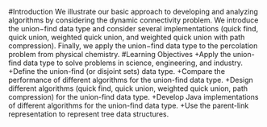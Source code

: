 #Introduction
We illustrate our basic approach to developing and analyzing algorithms by considering the dynamic connectivity problem. We introduce the union−find data type and consider several implementations (quick find, quick union, weighted quick union, and weighted quick union with path compression). Finally, we apply the union−find data type to the percolation problem from physical chemistry.
#Learning Objectives
+Apply the union-find data type to solve problems in science, engineering, and industry.
+Define the union-find (or disjoint sets) data type.
+Compare the performance of different algorithms for the union-find data type.
+Design different algorithms (quick find, quick union, weighted quick union, path compression) for the union-find data type.
+Develop Java implementations of different algorithms for the union-find data type.
+Use the parent-link representation to represent tree data structures.
